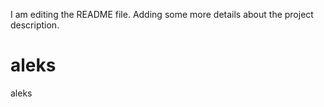 I am editing the README file. Adding some more details about the project description.
# aleks
aleks
